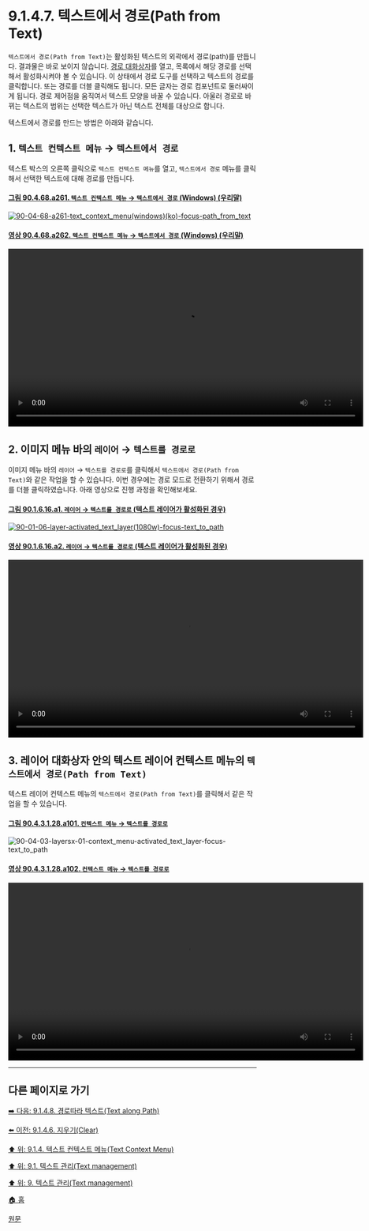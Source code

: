 # 9.1.4.7. 텍스트에서 경로(Path from Text)
`텍스트에서 경로(Path from Text)`는 활성화된 텍스트의 외곽에서 경로(path)를 만듭니다. 결과물은 바로 보이지 않습니다. [경로 대화상자](./15-02-03-paths-dialog.md)를 열고, 목록에서 해당 경로를 선택해서 활성화시켜야 볼 수 있습니다. 이 상태에서 경로 도구를 선택하고 텍스트의 경로를 클릭합니다. 또는 경로를 더블 클릭해도 됩니다. 모든 글자는 경로 컴포넌트로 둘러싸이게 됩니다. 경로 제어점을 움직여서 텍스트 모양을 바꿀 수 있습니다. 아울러 경로로 바뀌는 텍스트의 범위는 선택한 텍스트가 아닌 텍스트 전체를 대상으로 합니다.

텍스트에서 경로를 만드는 방법은 아래와 같습니다.

## 1. `텍스트 컨텍스트 메뉴` → `텍스트에서 경로`
텍스트 박스의 오른쪽 클릭으로 `텍스트 컨텍스트 메뉴`를 열고, `텍스트에서 경로` 메뉴를 클릭해서 선택한 텍스트에 대해 경로를 만듭니다.

#### [그림 90.4.68.a261. `텍스트 컨텍스트 메뉴` → `텍스트에서 경로` (Windows) (우리말)](https://wonder13662.github.io/gimp/2.10.36_ko/90-04-68-text_context_menu.html#%EA%B7%B8%EB%A6%BC-90468a261-%ED%85%8D%EC%8A%A4%ED%8A%B8-%EC%BB%A8%ED%85%8D%EC%8A%A4%ED%8A%B8-%EB%A9%94%EB%89%B4--%ED%85%8D%EC%8A%A4%ED%8A%B8%EC%97%90%EC%84%9C-%EA%B2%BD%EB%A1%9C-windows-%EC%9A%B0%EB%A6%AC%EB%A7%90)
[![90-04-68-a261-text_context_menu(windows)(ko)-focus-path_from_text](https://github.com/wonder13662/gimp/assets/15767104/0d349dd1-0332-4384-905b-76bbac0d51f2)](https://wonder13662.github.io/gimp/2.10.36_ko/90-04-68-text_context_menu.html#%EA%B7%B8%EB%A6%BC-90468a261-%ED%85%8D%EC%8A%A4%ED%8A%B8-%EC%BB%A8%ED%85%8D%EC%8A%A4%ED%8A%B8-%EB%A9%94%EB%89%B4--%ED%85%8D%EC%8A%A4%ED%8A%B8%EC%97%90%EC%84%9C-%EA%B2%BD%EB%A1%9C-windows-%EC%9A%B0%EB%A6%AC%EB%A7%90)

#### [영상 90.4.68.a262. `텍스트 컨텍스트 메뉴` → `텍스트에서 경로` (Windows) (우리말)](https://wonder13662.github.io/gimp/2.10.36_ko/90-04-68-text_context_menu.html#%EC%98%81%EC%83%81-90468a262-%ED%85%8D%EC%8A%A4%ED%8A%B8-%EC%BB%A8%ED%85%8D%EC%8A%A4%ED%8A%B8-%EB%A9%94%EB%89%B4--%ED%85%8D%EC%8A%A4%ED%8A%B8%EC%97%90%EC%84%9C-%EA%B2%BD%EB%A1%9C-windows-%EC%9A%B0%EB%A6%AC%EB%A7%90)
<video controls="controls" width="720" src="https://github.com/wonder13662/gimp/assets/15767104/4c73031c-7d97-49c9-9639-2174b718924d"></video>

## 2. 이미지 메뉴 바의 `레이어` → `텍스트를 경로로`
이미지 메뉴 바의 `레이어` → `텍스트를 경로로`를 클릭해서 `텍스트에서 경로(Path from Text)`와 같은 작업을 할 수 있습니다. 이번 경우에는 경로 모드로 전환하기 위해서 경로를 더블 클릭하였습니다. 아래 영상으로 진행 과정을 확인해보세요.

#### [그림 90.1.6.16.a1. `레이어` → `텍스트를 경로로` (텍스트 레이어가 활성화된 경우)](https://wonder13662.github.io/gimp/2.10.36_ko/90-01-06-layerx-16-text_to_path.html#%EA%B7%B8%EB%A6%BC-901616a1-%EB%A0%88%EC%9D%B4%EC%96%B4--%ED%85%8D%EC%8A%A4%ED%8A%B8%EB%A5%BC-%EA%B2%BD%EB%A1%9C%EB%A1%9C-%ED%85%8D%EC%8A%A4%ED%8A%B8-%EB%A0%88%EC%9D%B4%EC%96%B4%EA%B0%80-%ED%99%9C%EC%84%B1%ED%99%94%EB%90%9C-%EA%B2%BD%EC%9A%B0)
[![90-01-06-layer-activated_text_layer(1080w)-focus-text_to_path](https://github.com/wonder13662/gimp/assets/15767104/b95ff242-0768-41f7-959f-94ab2e62746c)](https://wonder13662.github.io/gimp/2.10.36_ko/90-01-06-layerx-16-text_to_path.html#%EA%B7%B8%EB%A6%BC-901616a1-%EB%A0%88%EC%9D%B4%EC%96%B4--%ED%85%8D%EC%8A%A4%ED%8A%B8%EB%A5%BC-%EA%B2%BD%EB%A1%9C%EB%A1%9C-%ED%85%8D%EC%8A%A4%ED%8A%B8-%EB%A0%88%EC%9D%B4%EC%96%B4%EA%B0%80-%ED%99%9C%EC%84%B1%ED%99%94%EB%90%9C-%EA%B2%BD%EC%9A%B0)

#### [영상 90.1.6.16.a2. `레이어` → `텍스트를 경로로` (텍스트 레이어가 활성화된 경우)](https://wonder13662.github.io/gimp/2.10.36_ko/90-01-06-layerx-16-text_to_path.html#%EC%98%81%EC%83%81-901616a2-%EB%A0%88%EC%9D%B4%EC%96%B4--%ED%85%8D%EC%8A%A4%ED%8A%B8%EB%A5%BC-%EA%B2%BD%EB%A1%9C%EB%A1%9C-%ED%85%8D%EC%8A%A4%ED%8A%B8-%EB%A0%88%EC%9D%B4%EC%96%B4%EA%B0%80-%ED%99%9C%EC%84%B1%ED%99%94%EB%90%9C-%EA%B2%BD%EC%9A%B0)
<video controls="controls" width="720" src="https://github.com/wonder13662/gimp/assets/15767104/9baf0f30-76d3-4934-9830-ad5a8c5e7ca8"></video>

## 3. 레이어 대화상자 안의 텍스트 레이어 컨텍스트 메뉴의 `텍스트에서 경로(Path from Text)`
텍스트 레이어 컨텍스트 메뉴의 `텍스트에서 경로(Path from Text)`를 클릭해서 같은 작업을 할 수 있습니다.

#### [그림 90.4.3.1.28.a101. `컨텍스트 메뉴` → `텍스트를 경로로`]()
![90-04-03-layersx-01-context_menu-activated_text_layer-focus-text_to_path](https://github.com/wonder13662/gimp/assets/15767104/0291f72b-3c48-4495-b42f-1fddbcab05a3)

#### [영상 90.4.3.1.28.a102. `컨텍스트 메뉴` → `텍스트를 경로로`]()
<video controls="controls" width="720" src="https://github.com/wonder13662/gimp/assets/15767104/65212867-b4f2-4860-a414-eaf95c1423c9"></video>

***

## 다른 페이지로 가기

[➡️ 다음: 9.1.4.8. 경로따라 텍스트(Text along Path)](./09-01-04-text_context_menux-08-text_along_path.md)

[⬅️ 이전: 9.1.4.6. 지우기(Clear)](./09-01-04-text_context_menux-06-clear.md)

[⬆️ 위: 9.1.4. 텍스트 컨텍스트 메뉴(Text Context Menu)](./09-01-04-text_context_menu.md)

[⬆️ 위: 9.1. 텍스트 관리(Text management)](./09-01-text-management.md)

[⬆️ 위: 9. 텍스트 관리(Text management)](./09-00-text-management.md)

[🏠 홈](./00-home.md)

[원문](https://docs.gimp.org/2.10/ko/gimp-image-text-management.html#text-context-menu)
